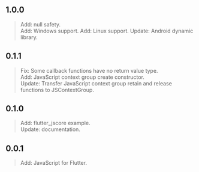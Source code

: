 ## 1.0.0
> Add: null safety.   
> Add: Windows support.
> Add: Linux support.
> Update: Android dynamic library.

## 0.1.1
> Fix: Some callback functions have no return value type.   
> Add: JavaScript context group create constructor.   
> Update: Transfer JavaScript context group retain and release functions to JSContextGroup.   

## 0.1.0
> Add: flutter_jscore example.   
> Update: documentation. 

## 0.0.1
> Add: JavaScript for Flutter.   
